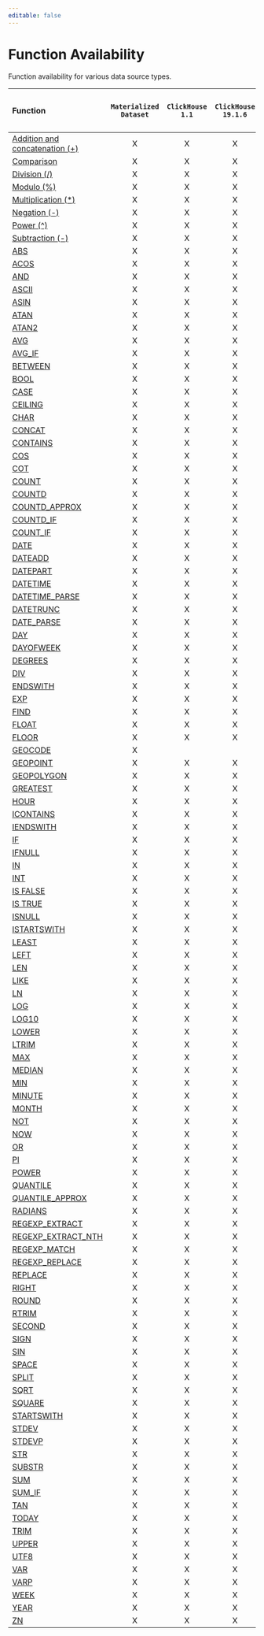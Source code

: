 ```yaml
---
editable: false
---
```


# Function Availability

Function availability for various data source types.

| Function                                     | `Materialized`<br/>`Dataset`   | `ClickHouse`<br/>`1.1`   | `ClickHouse`<br/>`19.1.6`   | `ClickHouse`<br/>`19.3.3`   | `ClickHouse`<br/>`19.6.2`   | `PostgreSQL`<br/>`9.3`   | `MySQL`<br/>`5.6`   | `MySQL`<br/>`8.0.12`   | `Microsoft`<br/>`SQL Server 2017`<br/>`(14.0)`   | `Yandex.Metrica`   |
|:---------------------------------------------|:------------------------------:|:------------------------:|:---------------------------:|:---------------------------:|:---------------------------:|:------------------------:|:-------------------:|:----------------------:|:------------------------------------------------:|:------------------:|
| [Addition and concatenation (+)](OP_PLUS.md) | X                              | X                        | X                           | X                           | X                           | X                        | X                   | X                      | X                                                |                    |
| [Comparison](OP_COMPARISON.md)               | X                              | X                        | X                           | X                           | X                           | X                        | X                   | X                      | X                                                | X                  |
| [Division (/)](OP_DIV.md)                    | X                              | X                        | X                           | X                           | X                           | X                        | X                   | X                      | X                                                |                    |
| [Modulo (%)](OP_MOD.md)                      | X                              | X                        | X                           | X                           | X                           | X                        | X                   | X                      | X                                                |                    |
| [Multiplication (*)](OP_MULT.md)             | X                              | X                        | X                           | X                           | X                           | X                        | X                   | X                      | X                                                |                    |
| [Negation (-)](OP_NEGATION.md)               | X                              | X                        | X                           | X                           | X                           | X                        | X                   | X                      | X                                                |                    |
| [Power (^)](OP_POWER.md)                     | X                              | X                        | X                           | X                           | X                           | X                        | X                   | X                      | X                                                |                    |
| [Subtraction (-)](OP_MINUS.md)               | X                              | X                        | X                           | X                           | X                           | X                        | X                   | X                      | X                                                |                    |
| [ABS](ABS.md)                                | X                              | X                        | X                           | X                           | X                           | X                        | X                   | X                      | X                                                |                    |
| [ACOS](ACOS.md)                              | X                              | X                        | X                           | X                           | X                           | X                        | X                   | X                      | X                                                |                    |
| [AND](AND.md)                                | X                              | X                        | X                           | X                           | X                           | X                        | X                   | X                      | X                                                |                    |
| [ASCII](ASCII.md)                            | X                              | X                        | X                           | X                           | X                           | X                        | X                   | X                      | X                                                |                    |
| [ASIN](ASIN.md)                              | X                              | X                        | X                           | X                           | X                           | X                        | X                   | X                      | X                                                |                    |
| [ATAN](ATAN.md)                              | X                              | X                        | X                           | X                           | X                           | X                        | X                   | X                      | X                                                |                    |
| [ATAN2](ATAN2.md)                            | X                              | X                        | X                           | X                           | X                           | X                        | X                   | X                      | X                                                |                    |
| [AVG](AVG.md)                                | X                              | X                        | X                           | X                           | X                           | X                        | X                   | X                      | X                                                |                    |
| [AVG_IF](AVG_IF.md)                          | X                              | X                        | X                           | X                           | X                           | X                        | X                   | X                      | X                                                |                    |
| [BETWEEN](BETWEEN.md)                        | X                              | X                        | X                           | X                           | X                           | X                        | X                   | X                      | X                                                | X                  |
| [BOOL](BOOL.md)                              | X                              | X                        | X                           | X                           | X                           | X                        | X                   | X                      | X                                                |                    |
| [CASE](CASE.md)                              | X                              | X                        | X                           | X                           | X                           | X                        | X                   | X                      | X                                                |                    |
| [CEILING](CEILING.md)                        | X                              | X                        | X                           | X                           | X                           | X                        | X                   | X                      | X                                                |                    |
| [CHAR](CHAR.md)                              | X                              | X                        | X                           | X                           | X                           | X                        | X                   | X                      | X                                                |                    |
| [CONCAT](CONCAT.md)                          | X                              | X                        | X                           | X                           | X                           | X                        | X                   | X                      | X                                                |                    |
| [CONTAINS](CONTAINS.md)                      | X                              | X                        | X                           | X                           | X                           | X                        | X                   | X                      | X                                                | X                  |
| [COS](COS.md)                                | X                              | X                        | X                           | X                           | X                           | X                        | X                   | X                      | X                                                |                    |
| [COT](COT.md)                                | X                              | X                        | X                           | X                           | X                           | X                        | X                   | X                      | X                                                |                    |
| [COUNT](COUNT.md)                            | X                              | X                        | X                           | X                           | X                           | X                        | X                   | X                      | X                                                |                    |
| [COUNTD](COUNTD.md)                          | X                              | X                        | X                           | X                           | X                           | X                        | X                   | X                      | X                                                |                    |
| [COUNTD_APPROX](COUNTD_APPROX.md)            | X                              | X                        | X                           | X                           | X                           |                          |                     |                        |                                                  |                    |
| [COUNTD_IF](COUNTD_IF.md)                    | X                              | X                        | X                           | X                           | X                           | X                        | X                   | X                      | X                                                |                    |
| [COUNT_IF](COUNT_IF.md)                      | X                              | X                        | X                           | X                           | X                           | X                        | X                   | X                      | X                                                |                    |
| [DATE](DATE.md)                              | X                              | X                        | X                           | X                           | X                           | X                        | X                   | X                      | X                                                |                    |
| [DATEADD](DATEADD.md)                        | X                              | X                        | X                           | X                           | X                           | X                        | X                   | X                      | X                                                |                    |
| [DATEPART](DATEPART.md)                      | X                              | X                        | X                           | X                           | X                           | X                        | X                   | X                      | X                                                |                    |
| [DATETIME](DATETIME.md)                      | X                              | X                        | X                           | X                           | X                           | X                        | X                   | X                      | X                                                |                    |
| [DATETIME_PARSE](DATETIME_PARSE.md)          | X                              | X                        | X                           | X                           | X                           |                          |                     |                        |                                                  |                    |
| [DATETRUNC](DATETRUNC.md)                    | X                              | X                        | X                           | X                           | X                           | X                        |                     |                        |                                                  |                    |
| [DATE_PARSE](DATE_PARSE.md)                  | X                              | X                        | X                           | X                           | X                           |                          |                     |                        |                                                  |                    |
| [DAY](DAY.md)                                | X                              | X                        | X                           | X                           | X                           | X                        | X                   | X                      | X                                                |                    |
| [DAYOFWEEK](DAYOFWEEK.md)                    | X                              | X                        | X                           | X                           | X                           | X                        | X                   | X                      | X                                                |                    |
| [DEGREES](DEGREES.md)                        | X                              | X                        | X                           | X                           | X                           | X                        | X                   | X                      | X                                                |                    |
| [DIV](DIV.md)                                | X                              | X                        | X                           | X                           | X                           | X                        | X                   | X                      | X                                                |                    |
| [ENDSWITH](ENDSWITH.md)                      | X                              | X                        | X                           | X                           | X                           | X                        | X                   | X                      | X                                                |                    |
| [EXP](EXP.md)                                | X                              | X                        | X                           | X                           | X                           | X                        | X                   | X                      | X                                                |                    |
| [FIND](FIND.md)                              | X                              | X                        | X                           | X                           | X                           | X                        | X                   | X                      | X                                                |                    |
| [FLOAT](FLOAT.md)                            | X                              | X                        | X                           | X                           | X                           | X                        | X                   | X                      | X                                                |                    |
| [FLOOR](FLOOR.md)                            | X                              | X                        | X                           | X                           | X                           | X                        | X                   | X                      | X                                                |                    |
| [GEOCODE](GEOCODE.md)                        | X                              |                          |                             |                             |                             |                          |                     |                        |                                                  |                    |
| [GEOPOINT](GEOPOINT.md)                      | X                              | X                        | X                           | X                           | X                           | X                        | X                   | X                      | X                                                |                    |
| [GEOPOLYGON](GEOPOLYGON.md)                  | X                              | X                        | X                           | X                           | X                           | X                        | X                   | X                      | X                                                |                    |
| [GREATEST](GREATEST.md)                      | X                              | X                        | X                           | X                           | X                           | X                        | X                   | X                      | X                                                |                    |
| [HOUR](HOUR.md)                              | X                              | X                        | X                           | X                           | X                           | X                        | X                   | X                      | X                                                |                    |
| [ICONTAINS](ICONTAINS.md)                    | X                              | X                        | X                           | X                           | X                           | X                        | X                   | X                      | X                                                |                    |
| [IENDSWITH](IENDSWITH.md)                    | X                              | X                        | X                           | X                           | X                           | X                        | X                   | X                      | X                                                |                    |
| [IF](IF.md)                                  | X                              | X                        | X                           | X                           | X                           | X                        | X                   | X                      | X                                                |                    |
| [IFNULL](IFNULL.md)                          | X                              | X                        | X                           | X                           | X                           | X                        | X                   | X                      | X                                                |                    |
| [IN](IN.md)                                  | X                              | X                        | X                           | X                           | X                           | X                        | X                   | X                      | X                                                | X                  |
| [INT](INT.md)                                | X                              | X                        | X                           | X                           | X                           | X                        | X                   | X                      | X                                                |                    |
| [IS FALSE](ISFALSE.md)                       | X                              | X                        | X                           | X                           | X                           | X                        | X                   | X                      | X                                                |                    |
| [IS TRUE](ISTRUE.md)                         | X                              | X                        | X                           | X                           | X                           | X                        | X                   | X                      | X                                                |                    |
| [ISNULL](ISNULL.md)                          | X                              | X                        | X                           | X                           | X                           | X                        | X                   | X                      | X                                                |                    |
| [ISTARTSWITH](ISTARTSWITH.md)                | X                              | X                        | X                           | X                           | X                           | X                        | X                   | X                      | X                                                |                    |
| [LEAST](LEAST.md)                            | X                              | X                        | X                           | X                           | X                           | X                        | X                   | X                      | X                                                |                    |
| [LEFT](LEFT.md)                              | X                              | X                        | X                           | X                           | X                           | X                        | X                   | X                      | X                                                |                    |
| [LEN](LEN.md)                                | X                              | X                        | X                           | X                           | X                           | X                        | X                   | X                      | X                                                |                    |
| [LIKE](LIKE.md)                              | X                              | X                        | X                           | X                           | X                           | X                        | X                   | X                      | X                                                |                    |
| [LN](LN.md)                                  | X                              | X                        | X                           | X                           | X                           | X                        | X                   | X                      | X                                                |                    |
| [LOG](LOG.md)                                | X                              | X                        | X                           | X                           | X                           | X                        | X                   | X                      | X                                                |                    |
| [LOG10](LOG10.md)                            | X                              | X                        | X                           | X                           | X                           | X                        | X                   | X                      | X                                                |                    |
| [LOWER](LOWER.md)                            | X                              | X                        | X                           | X                           | X                           | X                        | X                   | X                      | X                                                |                    |
| [LTRIM](LTRIM.md)                            | X                              | X                        | X                           | X                           | X                           | X                        | X                   | X                      | X                                                |                    |
| [MAX](MAX.md)                                | X                              | X                        | X                           | X                           | X                           | X                        | X                   | X                      | X                                                |                    |
| [MEDIAN](MEDIAN.md)                          | X                              | X                        | X                           | X                           | X                           |                          |                     |                        |                                                  |                    |
| [MIN](MIN.md)                                | X                              | X                        | X                           | X                           | X                           | X                        | X                   | X                      | X                                                |                    |
| [MINUTE](MINUTE.md)                          | X                              | X                        | X                           | X                           | X                           | X                        | X                   | X                      | X                                                |                    |
| [MONTH](MONTH.md)                            | X                              | X                        | X                           | X                           | X                           | X                        | X                   | X                      | X                                                |                    |
| [NOT](OP_NOT.md)                             | X                              | X                        | X                           | X                           | X                           | X                        | X                   | X                      | X                                                |                    |
| [NOW](NOW.md)                                | X                              | X                        | X                           | X                           | X                           | X                        | X                   | X                      | X                                                |                    |
| [OR](OR.md)                                  | X                              | X                        | X                           | X                           | X                           | X                        | X                   | X                      | X                                                |                    |
| [PI](PI.md)                                  | X                              | X                        | X                           | X                           | X                           | X                        | X                   | X                      | X                                                |                    |
| [POWER](POWER.md)                            | X                              | X                        | X                           | X                           | X                           | X                        | X                   | X                      | X                                                |                    |
| [QUANTILE](QUANTILE.md)                      | X                              | X                        | X                           | X                           | X                           |                          |                     |                        |                                                  |                    |
| [QUANTILE_APPROX](QUANTILE_APPROX.md)        | X                              | X                        | X                           | X                           | X                           |                          |                     |                        |                                                  |                    |
| [RADIANS](RADIANS.md)                        | X                              | X                        | X                           | X                           | X                           | X                        | X                   | X                      | X                                                |                    |
| [REGEXP_EXTRACT](REGEXP_EXTRACT.md)          | X                              | X                        | X                           | X                           | X                           | X                        |                     | X                      |                                                  |                    |
| [REGEXP_EXTRACT_NTH](REGEXP_EXTRACT_NTH.md)  | X                              | X                        | X                           | X                           | X                           | X                        |                     | X                      |                                                  |                    |
| [REGEXP_MATCH](REGEXP_MATCH.md)              | X                              | X                        | X                           | X                           | X                           | X                        | X                   | X                      |                                                  |                    |
| [REGEXP_REPLACE](REGEXP_REPLACE.md)          | X                              | X                        | X                           | X                           | X                           | X                        |                     | X                      |                                                  |                    |
| [REPLACE](REPLACE.md)                        | X                              | X                        | X                           | X                           | X                           | X                        | X                   | X                      | X                                                |                    |
| [RIGHT](RIGHT.md)                            | X                              | X                        | X                           | X                           | X                           | X                        | X                   | X                      | X                                                |                    |
| [ROUND](ROUND.md)                            | X                              | X                        | X                           | X                           | X                           | X                        | X                   | X                      | X                                                |                    |
| [RTRIM](RTRIM.md)                            | X                              | X                        | X                           | X                           | X                           | X                        | X                   | X                      | X                                                |                    |
| [SECOND](SECOND.md)                          | X                              | X                        | X                           | X                           | X                           | X                        | X                   | X                      | X                                                |                    |
| [SIGN](SIGN.md)                              | X                              | X                        | X                           | X                           | X                           | X                        | X                   | X                      | X                                                |                    |
| [SIN](SIN.md)                                | X                              | X                        | X                           | X                           | X                           | X                        | X                   | X                      | X                                                |                    |
| [SPACE](SPACE.md)                            | X                              | X                        | X                           | X                           | X                           | X                        | X                   | X                      | X                                                |                    |
| [SPLIT](SPLIT.md)                            | X                              | X                        | X                           | X                           | X                           | X                        | X                   | X                      |                                                  |                    |
| [SQRT](SQRT.md)                              | X                              | X                        | X                           | X                           | X                           | X                        | X                   | X                      | X                                                |                    |
| [SQUARE](SQUARE.md)                          | X                              | X                        | X                           | X                           | X                           | X                        | X                   | X                      | X                                                |                    |
| [STARTSWITH](STARTSWITH.md)                  | X                              | X                        | X                           | X                           | X                           | X                        | X                   | X                      | X                                                |                    |
| [STDEV](STDEV.md)                            | X                              | X                        | X                           | X                           | X                           | X                        | X                   | X                      | X                                                |                    |
| [STDEVP](STDEVP.md)                          | X                              | X                        | X                           | X                           | X                           | X                        | X                   | X                      | X                                                |                    |
| [STR](STR.md)                                | X                              | X                        | X                           | X                           | X                           | X                        | X                   | X                      | X                                                |                    |
| [SUBSTR](SUBSTR.md)                          | X                              | X                        | X                           | X                           | X                           | X                        | X                   | X                      | X                                                |                    |
| [SUM](SUM.md)                                | X                              | X                        | X                           | X                           | X                           | X                        | X                   | X                      | X                                                |                    |
| [SUM_IF](SUM_IF.md)                          | X                              | X                        | X                           | X                           | X                           | X                        | X                   | X                      | X                                                |                    |
| [TAN](TAN.md)                                | X                              | X                        | X                           | X                           | X                           | X                        | X                   | X                      | X                                                |                    |
| [TODAY](TODAY.md)                            | X                              | X                        | X                           | X                           | X                           | X                        | X                   | X                      | X                                                |                    |
| [TRIM](TRIM.md)                              | X                              | X                        | X                           | X                           | X                           | X                        | X                   | X                      | X                                                |                    |
| [UPPER](UPPER.md)                            | X                              | X                        | X                           | X                           | X                           | X                        | X                   | X                      | X                                                |                    |
| [UTF8](UTF8.md)                              | X                              | X                        | X                           | X                           | X                           |                          |                     |                        |                                                  |                    |
| [VAR](VAR.md)                                | X                              | X                        | X                           | X                           | X                           | X                        | X                   | X                      | X                                                |                    |
| [VARP](VARP.md)                              | X                              | X                        | X                           | X                           | X                           | X                        | X                   | X                      | X                                                |                    |
| [WEEK](WEEK.md)                              | X                              | X                        | X                           | X                           | X                           | X                        | X                   | X                      | X                                                |                    |
| [YEAR](YEAR.md)                              | X                              | X                        | X                           | X                           | X                           | X                        | X                   | X                      | X                                                |                    |
| [ZN](ZN.md)                                  | X                              | X                        | X                           | X                           | X                           | X                        | X                   | X                      | X                                                |                    |
